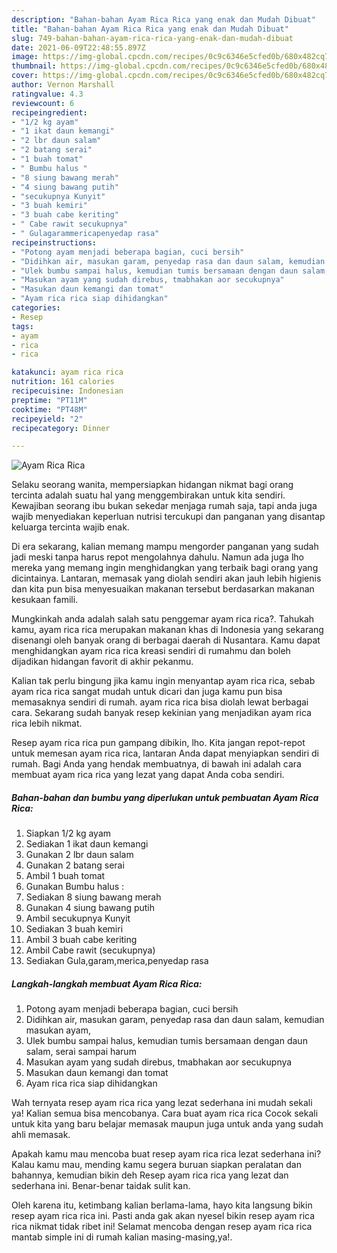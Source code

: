 ```yaml
---
description: "Bahan-bahan Ayam Rica Rica yang enak dan Mudah Dibuat"
title: "Bahan-bahan Ayam Rica Rica yang enak dan Mudah Dibuat"
slug: 749-bahan-bahan-ayam-rica-rica-yang-enak-dan-mudah-dibuat
date: 2021-06-09T22:48:55.897Z
image: https://img-global.cpcdn.com/recipes/0c9c6346e5cfed0b/680x482cq70/ayam-rica-rica-foto-resep-utama.jpg
thumbnail: https://img-global.cpcdn.com/recipes/0c9c6346e5cfed0b/680x482cq70/ayam-rica-rica-foto-resep-utama.jpg
cover: https://img-global.cpcdn.com/recipes/0c9c6346e5cfed0b/680x482cq70/ayam-rica-rica-foto-resep-utama.jpg
author: Vernon Marshall
ratingvalue: 4.3
reviewcount: 6
recipeingredient:
- "1/2 kg ayam"
- "1 ikat daun kemangi"
- "2 lbr daun salam"
- "2 batang serai"
- "1 buah tomat"
- " Bumbu halus "
- "8 siung bawang merah"
- "4 siung bawang putih"
- "secukupnya Kunyit"
- "3 buah kemiri"
- "3 buah cabe keriting"
- " Cabe rawit secukupnya"
- " Gulagarammericapenyedap rasa"
recipeinstructions:
- "Potong ayam menjadi beberapa bagian, cuci bersih"
- "Didihkan air, masukan garam, penyedap rasa dan daun salam, kemudian masukan ayam,"
- "Ulek bumbu sampai halus, kemudian tumis bersamaan dengan daun salam, serai sampai harum"
- "Masukan ayam yang sudah direbus, tmabhakan aor secukupnya"
- "Masukan daun kemangi dan tomat"
- "Ayam rica rica siap dihidangkan"
categories:
- Resep
tags:
- ayam
- rica
- rica

katakunci: ayam rica rica 
nutrition: 161 calories
recipecuisine: Indonesian
preptime: "PT11M"
cooktime: "PT48M"
recipeyield: "2"
recipecategory: Dinner

---
```



![Ayam Rica Rica](https://img-global.cpcdn.com/recipes/0c9c6346e5cfed0b/680x482cq70/ayam-rica-rica-foto-resep-utama.jpg)

Selaku seorang wanita, mempersiapkan hidangan nikmat bagi orang tercinta adalah suatu hal yang menggembirakan untuk kita sendiri. Kewajiban seorang ibu bukan sekedar menjaga rumah saja, tapi anda juga wajib menyediakan keperluan nutrisi tercukupi dan panganan yang disantap keluarga tercinta wajib enak.

Di era  sekarang, kalian memang mampu mengorder panganan yang sudah jadi meski tanpa harus repot mengolahnya dahulu. Namun ada juga lho mereka yang memang ingin menghidangkan yang terbaik bagi orang yang dicintainya. Lantaran, memasak yang diolah sendiri akan jauh lebih higienis dan kita pun bisa menyesuaikan makanan tersebut berdasarkan makanan kesukaan famili. 



Mungkinkah anda adalah salah satu penggemar ayam rica rica?. Tahukah kamu, ayam rica rica merupakan makanan khas di Indonesia yang sekarang disenangi oleh banyak orang di berbagai daerah di Nusantara. Kamu dapat menghidangkan ayam rica rica kreasi sendiri di rumahmu dan boleh dijadikan hidangan favorit di akhir pekanmu.

Kalian tak perlu bingung jika kamu ingin menyantap ayam rica rica, sebab ayam rica rica sangat mudah untuk dicari dan juga kamu pun bisa memasaknya sendiri di rumah. ayam rica rica bisa diolah lewat berbagai cara. Sekarang sudah banyak resep kekinian yang menjadikan ayam rica rica lebih nikmat.

Resep ayam rica rica pun gampang dibikin, lho. Kita jangan repot-repot untuk memesan ayam rica rica, lantaran Anda dapat menyiapkan sendiri di rumah. Bagi Anda yang hendak membuatnya, di bawah ini adalah cara membuat ayam rica rica yang lezat yang dapat Anda coba sendiri.

<!--inarticleads1-->

##### Bahan-bahan dan bumbu yang diperlukan untuk pembuatan Ayam Rica Rica:

1. Siapkan 1/2 kg ayam
1. Sediakan 1 ikat daun kemangi
1. Gunakan 2 lbr daun salam
1. Gunakan 2 batang serai
1. Ambil 1 buah tomat
1. Gunakan  Bumbu halus :
1. Sediakan 8 siung bawang merah
1. Gunakan 4 siung bawang putih
1. Ambil secukupnya Kunyit
1. Sediakan 3 buah kemiri
1. Ambil 3 buah cabe keriting
1. Ambil  Cabe rawit (secukupnya)
1. Sediakan  Gula,garam,merica,penyedap rasa




<!--inarticleads2-->

##### Langkah-langkah membuat Ayam Rica Rica:

1. Potong ayam menjadi beberapa bagian, cuci bersih
1. Didihkan air, masukan garam, penyedap rasa dan daun salam, kemudian masukan ayam,
1. Ulek bumbu sampai halus, kemudian tumis bersamaan dengan daun salam, serai sampai harum
1. Masukan ayam yang sudah direbus, tmabhakan aor secukupnya
1. Masukan daun kemangi dan tomat
1. Ayam rica rica siap dihidangkan




Wah ternyata resep ayam rica rica yang lezat sederhana ini mudah sekali ya! Kalian semua bisa mencobanya. Cara buat ayam rica rica Cocok sekali untuk kita yang baru belajar memasak maupun juga untuk anda yang sudah ahli memasak.

Apakah kamu mau mencoba buat resep ayam rica rica lezat sederhana ini? Kalau kamu mau, mending kamu segera buruan siapkan peralatan dan bahannya, kemudian bikin deh Resep ayam rica rica yang lezat dan sederhana ini. Benar-benar taidak sulit kan. 

Oleh karena itu, ketimbang kalian berlama-lama, hayo kita langsung bikin resep ayam rica rica ini. Pasti anda gak akan nyesel bikin resep ayam rica rica nikmat tidak ribet ini! Selamat mencoba dengan resep ayam rica rica mantab simple ini di rumah kalian masing-masing,ya!.

